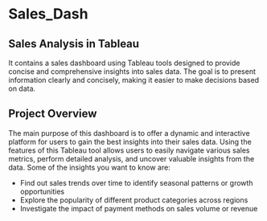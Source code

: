 # Sales_Dash
## Sales Analysis in Tableau
It contains a sales dashboard using Tableau tools designed to provide concise and comprehensive insights into sales data. The goal is to present information clearly and concisely, making it easier to make decisions based on data.
## Project Overview
The main purpose of this dashboard is to offer a dynamic and interactive platform for users to gain the best insights into their sales data. Using the features of this Tableau tool allows users to easily navigate various sales metrics, perform detailed analysis, and uncover valuable insights from the data. Some of the insights you want to know are: 
- Find out sales trends over time to identify seasonal patterns or growth opportunities
- Explore the popularity of different product categories across regions
- Investigate the impact of payment methods on sales volume or revenue
